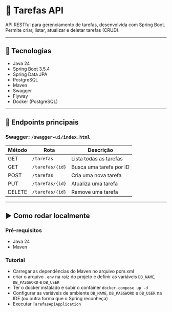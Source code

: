 # 📌 Tarefas API

API RESTful para gerenciamento de tarefas, desenvolvida com Spring Boot. Permite criar, listar, atualizar e deletar tarefas (CRUD).

---

## 🔧 Tecnologias

- Java 24
- Spring Boot 3.5.4
- Spring Data JPA
- PostgreSQL
- Maven
- Swagger
- Flyway
- Docker (PostgreSQL)

---

## 🚀 Endpoints principais

### Swagger: `/swagger-ui/index.html`

| Método | Rota             | Descrição               |
|--------|------------------|-------------------------|
| GET    | `/tarefas`       | Lista todas as tarefas |
| GET    | `/tarefas/{id}`  | Busca uma tarefa por ID |
| POST   | `/tarefas`       | Cria uma nova tarefa    |
| PUT    | `/tarefas/{id}`  | Atualiza uma tarefa     |
| DELETE | `/tarefas/{id}`  | Remove uma tarefa       |

---

## ▶️ Como rodar localmente

### Pré-requisitos

- Java 24
- Maven

### Tutorial

- Carregar as dependências do Maven no arquivo pom.xml
- criar o arquivo `.env` na raiz do projeto e definir as variáveis `DB_NAME`, `DB_PASSWORD` e `DB_USER`
- Ter o docker instalado e subir o container `docker-compose up -d`
- Configurar as variáveis de ambiente `DB_NAME`, `DB_PASSWORD` e `DB_USER` na IDE (ou outra forma que o Spring reconheça)
- Executar `TarefasApiApplication`